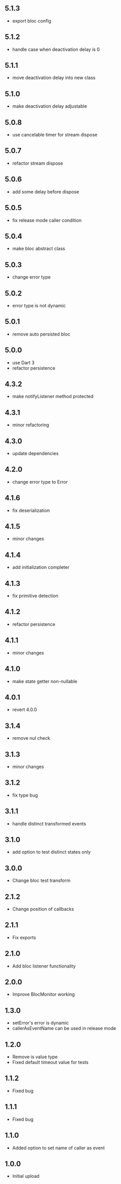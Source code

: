 ## 5.1.3

- export bloc config

## 5.1.2

- handle case when deactivation delay is 0

## 5.1.1

- move deactivation delay into new class

## 5.1.0

- make deactivation delay adjustable

## 5.0.8

- use cancelable timer for stream dispose

## 5.0.7

- refactor stream dispose

## 5.0.6

- add some delay before dispose

## 5.0.5

- fix release mode caller condition

## 5.0.4

- make bloc abstract class

## 5.0.3

- change error type

## 5.0.2

- error type is not dynamic

## 5.0.1

- remove auto persisted bloc

## 5.0.0

- use Dart 3
- refactor persistence

## 4.3.2

- make notifyListener method protected

## 4.3.1

- minor refactoring

## 4.3.0

- update dependencies

## 4.2.0

- change error type to Error

## 4.1.6

- fix deserialization

## 4.1.5

- minor changes

## 4.1.4

- add initialization completer

## 4.1.3

- fix primitive detection

## 4.1.2

- refactor persistence

## 4.1.1

- minor changes

## 4.1.0

- make state getter non-nullable

## 4.0.1

- revert 4.0.0

## 3.1.4

- remove nul check

## 3.1.3

- minor changes

## 3.1.2

- fix type bug

## 3.1.1

- handle distinct transformed events

## 3.1.0

- add option to test distinct states only

## 3.0.0

- Change bloc test transform

## 2.1.2

- Change position of callbacks

## 2.1.1

- Fix exports

## 2.1.0

- Add bloc listener functionality

## 2.0.0

- Improve BlocMonitor working

## 1.3.0

- setError's error is dynamic
- callerAsEventName can be used in release mode

## 1.2.0

- Remove is value type
- Fixed default timeout value for tests

## 1.1.2

- Fixed bug

## 1.1.1

- Fixed bug

## 1.1.0

- Added option to set name of caller as event

## 1.0.0

- Initial upload
